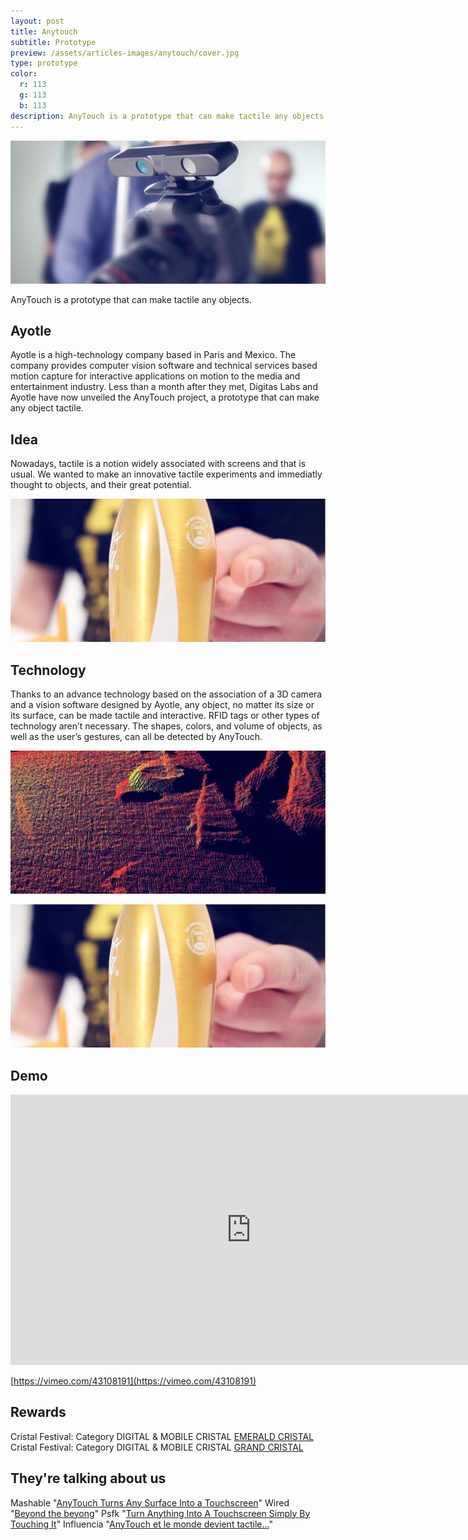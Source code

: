```yaml
---
layout: post
title: Anytouch
subtitle: Prototype
preview: /assets/articles-images/anytouch/cover.jpg
type: prototype
color:
  r: 113
  g: 113
  b: 113
description: AnyTouch is a prototype that can make tactile any objects. Nowadays, tactile is a notion widely associated with screens and that is usual. We wanted to make an innovative tactile experiments and immediatly thought to objects, and their great potential.
---
```


![image](/assets/articles-images/anytouch/anytouch1.jpg)


AnyTouch is a prototype that can make tactile any objects.

## Ayotle

Ayotle is a high-technology company based in Paris and Mexico. The company provides computer vision software and technical services based motion capture for interactive applications on motion to the media and entertainment industry. Less than a month after they met, Digitas Labs and Ayotle have now unveiled the AnyTouch project, a prototype that can make any object tactile.

## Idea

Nowadays, tactile is a notion widely associated with screens and that is usual. We wanted to make an innovative tactile experiments and immediatly thought to objects, and their great potential.

![image](/assets/articles-images/anytouch/anytouch3.jpg)

## Technology

Thanks to an advance technology based on the association of a 3D camera and a vision software designed by Ayotle, any object, no matter its size or its surface, can be made tactile and interactive. RFID tags or other types of technology aren’t necessary. The shapes, colors, and volume of objects, as well as the user’s gestures, can all be detected by AnyTouch.

![image](/assets/articles-images/anytouch/anytouch2.jpg)



![image](/assets/articles-images/anytouch/anytouch3.jpg)

## Demo
<iframe src="https://player.vimeo.com/video/43108191" width="770" height="433" frameborder="0" webkitallowfullscreen mozallowfullscreen allowfullscreen class="uk-responsive-width"></iframe>


[https://vimeo.com/43108191](https://vimeo.com/43108191)

## Rewards

Cristal Festival: Category DIGITAL & MOBILE CRISTAL [EMERALD CRISTAL](http://www.europecristalfestival.com/wp-content/uploads/2012/12/winners/PL_DIGITAL%20EU.pdf)
Cristal Festival: Category DIGITAL & MOBILE CRISTAL [GRAND CRISTAL](http://www.europecristalfestival.com/wp-content/uploads/2012/12/winners/PL_DIGITAL%20EU.pdf)

## They're talking about us

Mashable "[AnyTouch Turns Any Surface Into a Touchscreen](http://mashable.com/2012/06/03/anytouch-touchscreen-surface/)"
Wired "[Beyond the beyong](http://www.wired.com/beyond_the_beyond/2012/06/augmented-reality-anytouch/)"
Psfk "[Turn Anything Into A Touchscreen Simply By Touching It](http://www.psfk.com/2012/05/any-surface-touchscreen.html)"
Influencia "[AnyTouch et le monde devient tactile…](http://www.influencia.net/fr/actualites1/anytouch-monde-devient-tactile,41,2660.html)"

